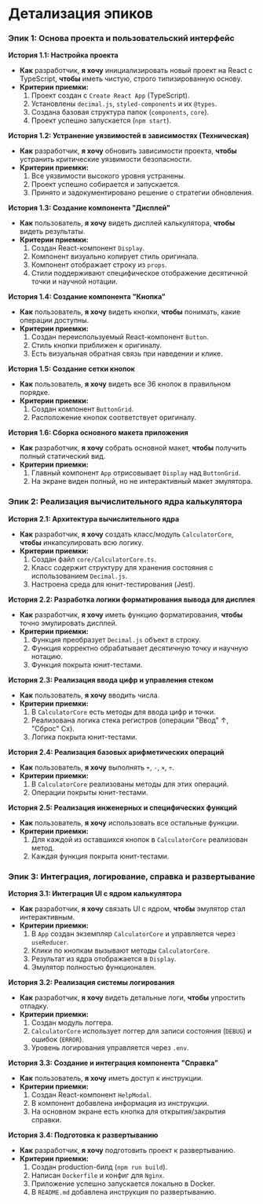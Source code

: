 # Детализация эпиков

### Эпик 1: Основа проекта и пользовательский интерфейс

**История 1.1: Настройка проекта**
*   **Как** разработчик, **я хочу** инициализировать новый проект на React с TypeScript, **чтобы** иметь чистую, строго типизированную основу.
*   **Критерии приемки:**
    1.  Проект создан с `Create React App` (TypeScript).
    2.  Установлены `decimal.js`, `styled-components` и их `@types`.
    3.  Создана базовая структура папок (`components`, `core`).
    4.  Проект успешно запускается (`npm start`).

**История 1.2: Устранение уязвимостей в зависимостях (Техническая)**
*   **Как** разработчик, **я хочу** обновить зависимости проекта, **чтобы** устранить критические уязвимости безопасности.
*   **Критерии приемки:**
    1.  Все уязвимости высокого уровня устранены.
    2.  Проект успешно собирается и запускается.
    3.  Принято и задокументировано решение о стратегии обновления.

**История 1.3: Создание компонента "Дисплей"**
*   **Как** пользователь, **я хочу** видеть дисплей калькулятора, **чтобы** видеть результаты.
*   **Критерии приемки:**
    1.  Создан React-компонент `Display`.
    2.  Компонент визуально копирует стиль оригинала.
    3.  Компонент отображает строку из `props`.
    4.  Стили поддерживают специфическое отображение десятичной точки и научной нотации.

**История 1.4: Создание компонента "Кнопка"**
*   **Как** пользователь, **я хочу** видеть кнопки, **чтобы** понимать, какие операции доступны.
*   **Критерии приемки:**
    1.  Создан переиспользуемый React-компонент `Button`.
    2.  Стиль кнопки приближен к оригиналу.
    3.  Есть визуальная обратная связь при наведении и клике.

**История 1.5: Создание сетки кнопок**
*   **Как** пользователь, **я хочу** видеть все 36 кнопок в правильном порядке.
*   **Критерии приемки:**
    1.  Создан компонент `ButtonGrid`.
    2.  Расположение кнопок соответствует оригиналу.

**История 1.6: Сборка основного макета приложения**
*   **Как** разработчик, **я хочу** собрать основной макет, **чтобы** получить полный статический вид.
*   **Критерии приемки:**
    1.  Главный компонент `App` отрисовывает `Display` над `ButtonGrid`.
    2.  На экране виден полный, но не интерактивный макет эмулятора.

### Эпик 2: Реализация вычислительного ядра калькулятора

**История 2.1: Архитектура вычислительного ядра**
*   **Как** разработчик, **я хочу** создать класс/модуль `CalculatorCore`, **чтобы** инкапсулировать всю логику.
*   **Критерии приемки:**
    1.  Создан файл `core/CalculatorCore.ts`.
    2.  Класс содержит структуру для хранения состояния с использованием `Decimal.js`.
    3.  Настроена среда для юнит-тестирования (Jest).

**История 2.2: Разработка логики форматирования вывода для дисплея**
*   **Как** разработчик, **я хочу** иметь функцию форматирования, **чтобы** точно эмулировать дисплей.
*   **Критерии приемки:**
    1.  Функция преобразует `Decimal.js` объект в строку.
    2.  Функция корректно обрабатывает десятичную точку и научную нотацию.
    3.  Функция покрыта юнит-тестами.

**История 2.3: Реализация ввода цифр и управления стеком**
*   **Как** пользователь, **я хочу** вводить числа.
*   **Критерии приемки:**
    1.  В `CalculatorCore` есть методы для ввода цифр и точки.
    2.  Реализована логика стека регистров (операции "Ввод" ↑, "Сброс" Сх).
    3.  Логика покрыта юнит-тестами.

**История 2.4: Реализация базовых арифметических операций**
*   **Как** пользователь, **я хочу** выполнять `+`, `-`, `×`, `÷`.
*   **Критерии приемки:**
    1.  В `CalculatorCore` реализованы методы для этих операций.
    2.  Операции покрыты юнит-тестами.

**История 2.5: Реализация инженерных и специфических функций**
*   **Как** пользователь, **я хочу** использовать все остальные функции.
*   **Критерии приемки:**
    1.  Для каждой из оставшихся кнопок в `CalculatorCore` реализован метод.
    2.  Каждая функция покрыта юнит-тестами.

### Эпик 3: Интеграция, логирование, справка и развертывание

**История 3.1: Интеграция UI с ядром калькулятора**
*   **Как** разработчик, **я хочу** связать UI с ядром, **чтобы** эмулятор стал интерактивным.
*   **Критерии приемки:**
    1.  В `App` создан экземпляр `CalculatorCore` и управляется через `useReducer`.
    2.  Клики по кнопкам вызывают методы `CalculatorCore`.
    3.  Результат из ядра отображается в `Display`.
    4.  Эмулятор полностью функционален.

**История 3.2: Реализация системы логирования**
*   **Как** разработчик, **я хочу** видеть детальные логи, **чтобы** упростить отладку.
*   **Критерии приемки:**
    1.  Создан модуль логгера.
    2.  `CalculatorCore` использует логгер для записи состояния (`DEBUG`) и ошибок (`ERROR`).
    3.  Уровень логирования управляется через `.env`.

**История 3.3: Создание и интеграция компонента "Справка"**
*   **Как** пользователь, **я хочу** иметь доступ к инструкции.
*   **Критерии приемки:**
    1.  Создан React-компонент `HelpModal`.
    2.  В компонент добавлена информация из инструкции.
    3.  На основном экране есть кнопка для открытия/закрытия справки.

**История 3.4: Подготовка к развертыванию**
*   **Как** разработчик, **я хочу** подготовить проект к развертыванию.
*   **Критерии приемки:**
    1.  Создан production-билд (`npm run build`).
    2.  Написан `Dockerfile` и конфиг для `Nginx`.
    3.  Приложение успешно запускается локально в Docker.
    4.  В `README.md` добавлена инструкция по развертыванию.
